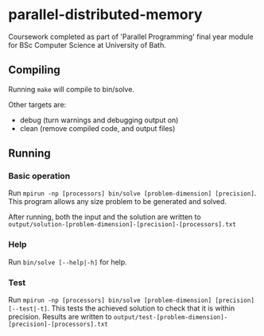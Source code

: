 # parallel-distributed-memory

Coursework completed as part of 'Parallel Programming' final year module for BSc Computer Science at University of Bath.

## Compiling
Running ```make``` will compile to bin/solve.

Other targets are:
* debug (turn warnings and debugging output on)
* clean (remove compiled code, and output files)

## Running
### Basic operation
Run ```mpirun -np [processors] bin/solve [problem-dimension] [precision]```. This program allows any size problem to be generated and solved.

After running, both the input and the solution are written to ```output/solution-[problem-dimension]-[precision]-[processors].txt```

### Help
Run ```bin/solve [--help|-h]``` for help.

### Test
Run ```mpirun -np [processors] bin/solve [problem-dimension] [precision] [--test|-t]```. This tests the achieved solution to check that it is within precision. Results are written to ```output/test-[problem-dimension]-[precision]-[processors].txt```
